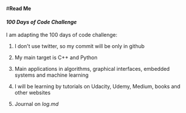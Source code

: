 #**Read Me**

#### *100 Days of Code Challenge*

I am adapting the 100 days of code challenge:

1. I don't use twitter, so my commit will be only in github

2. My main target is C++ and Python

3. Main applications in algorithms, graphical interfaces, embedded systems and machine learning

4. I will be learning by tutorials on Udacity, Udemy, Medium, books and other websites

5. Journal on *log.md*